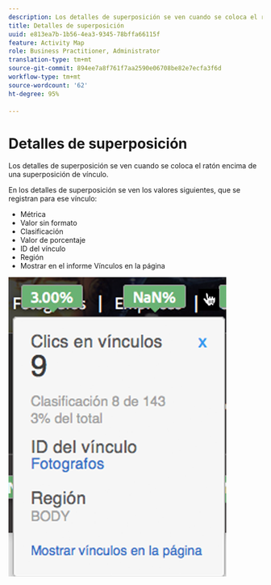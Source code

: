 ```yaml
---
description: Los detalles de superposición se ven cuando se coloca el ratón encima de una superposición de vínculo.
title: Detalles de superposición
uuid: e813ea7b-1b56-4ea3-9345-78bffa66115f
feature: Activity Map
role: Business Practitioner, Administrator
translation-type: tm+mt
source-git-commit: 894ee7a8f761f7aa2590e06708be82e7ecfa3f6d
workflow-type: tm+mt
source-wordcount: '62'
ht-degree: 95%

---
```



# Detalles de superposición

Los detalles de superposición se ven cuando se coloca el ratón encima de una superposición de vínculo.

En los detalles de superposición se ven los valores siguientes, que se registran para ese vínculo:

* Métrica
* Valor sin formato
* Clasificación
* Valor de porcentaje
* ID del vínculo
* Región
* Mostrar en el informe Vínculos en la página

![](assets/overlay_details.png)

